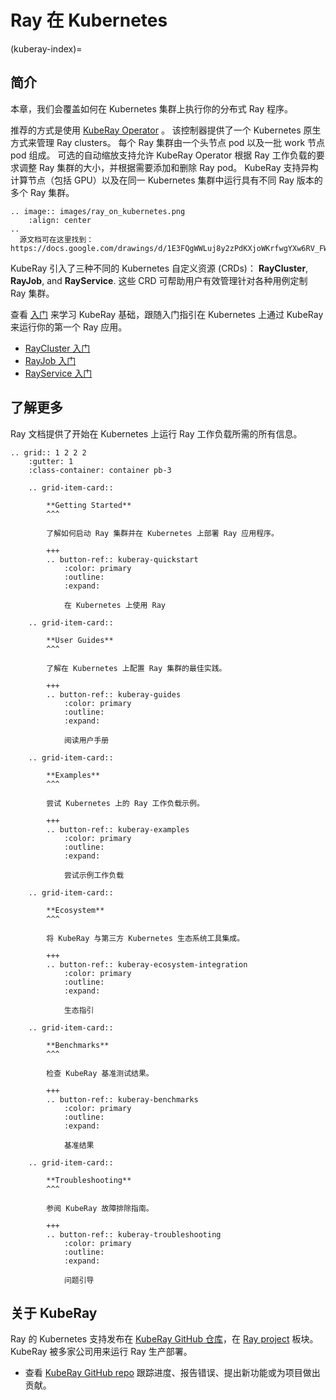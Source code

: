 # Ray 在 Kubernetes
(kuberay-index)=
## 简介

本章，我们会覆盖如何在 Kubernetes 集群上执行你的分布式 Ray 程序。

推荐的方式是使用 [KubeRay Operator](https://github.com/ray-project/kuberay) 。
该控制器提供了一个 Kubernetes 原生方式来管理 Ray clusters。
每个 Ray 集群由一个头节点 pod 以及一批 work 节点 pod 组成。
可选的自动缩放支持允许 KubeRay Operator 根据 Ray 工作负载的要求调整 Ray 集群的大小，并根据需要添加和删除 Ray pod。
KubeRay 支持异构计算节点（包括 GPU）以及在同一 Kubernetes 集群中运行具有不同 Ray 版本的多个 Ray 集群。

```{eval-rst}
.. image:: images/ray_on_kubernetes.png
    :align: center
..
  源文档可在这里找到：https://docs.google.com/drawings/d/1E3FQgWWLuj8y2zPdKXjoWKrfwgYXw6RV_FWRwK8dVlg/edit
```

KubeRay 引入了三种不同的 Kubernetes 自定义资源 (CRDs)： **RayCluster**, **RayJob**, and **RayService**.
这些 CRD 可帮助用户有效管理针对各种用例定制 Ray 集群。

查看 [入门](kuberay-quickstart) 来学习 KubeRay 基础，跟随入门指引在 Kubernetes 上通过 KubeRay 来运行你的第一个 Ray 应用。

* [RayCluster 入门](kuberay-raycluster-quickstart)
* [RayJob 入门](kuberay-rayjob-quickstart)
* [RayService 入门](kuberay-rayservice-quickstart)

## 了解更多

Ray 文档提供了开始在 Kubernetes 上运行 Ray 工作负载所需的所有信息。

```{eval-rst}
.. grid:: 1 2 2 2
    :gutter: 1
    :class-container: container pb-3
    
    .. grid-item-card::

        **Getting Started**
        ^^^
    
        了解如何启动 Ray 集群并在 Kubernetes 上部署 Ray 应用程序。
    
        +++
        .. button-ref:: kuberay-quickstart
            :color: primary
            :outline:
            :expand:

            在 Kubernetes 上使用 Ray

    .. grid-item-card::

        **User Guides**
        ^^^
    
        了解在 Kubernetes 上配置 Ray 集群的最佳实践。
    
        +++
        .. button-ref:: kuberay-guides
            :color: primary
            :outline:
            :expand:

            阅读用户手册

    .. grid-item-card::

        **Examples**
        ^^^
    
        尝试 Kubernetes 上的 Ray 工作负载示例。
    
        +++
        .. button-ref:: kuberay-examples
            :color: primary
            :outline:
            :expand:

            尝试示例工作负载

    .. grid-item-card::

        **Ecosystem**
        ^^^
    
        将 KubeRay 与第三方 Kubernetes 生态系统工具集成。
    
        +++
        .. button-ref:: kuberay-ecosystem-integration
            :color: primary
            :outline:
            :expand:

            生态指引

    .. grid-item-card::

        **Benchmarks**
        ^^^
    
        检查 KubeRay 基准测试结果。
    
        +++
        .. button-ref:: kuberay-benchmarks
            :color: primary
            :outline:
            :expand:

            基准结果
    
    .. grid-item-card::

        **Troubleshooting**
        ^^^
    
        参阅 KubeRay 故障排除指南。
    
        +++
        .. button-ref:: kuberay-troubleshooting
            :color: primary
            :outline:
            :expand:

            问题引导
```
## 关于 KubeRay

Ray 的 Kubernetes 支持发布在 [KubeRay GitHub 仓库](https://github.com/ray-project/kuberay)，在 [Ray project](https://github.com/ray-project/) 板块。KubeRay 被多家公司用来运行 Ray 生产部署。

- 查看 [KubeRay GitHub repo](https://github.com/ray-project/kuberay) 跟踪进度、报告错误、提出新功能或为项目做出贡献。

